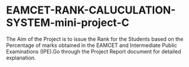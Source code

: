 # EAMCET-RANK-CALUCULATION-SYSTEM-mini-project-C
The Aim of the Project is to issue the Rank for the Students based on the Percentage of marks obtained in the EAMCET and Intermediate Public Examinations (IPE).Go through the Project Report document for detailed explanation.

